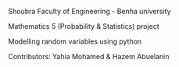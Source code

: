 Shoubra Faculty of Engineering - Benha university


Mathematics 5 (Probability & Statistics) project


Modelling random variables using python


Contributors: Yahia Mohamed & Hazem Abuelanin
